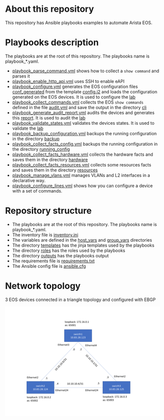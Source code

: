 # About this repository 

This repository has Ansible playbooks examples to automate Arista EOS. 

# Playbooks description

The playbooks are at the root of this repository. The playbooks name is playbook_*.yaml.

- [playbook_parse_command.yml](playbook_parse_command.yml) shows how to collect a `show command` and parses it
- [playbook_enable_http_api.yml](playbook_enable_http_api.yml) uses SSH to enable eAPI 
- [playbook_configure.yml](playbook_configure.yml) generates the EOS configuration files [conf_generated](outputs/conf_generated) from the template [config.j2](templates/config.j2) and loads the configuration generated on the EOS devices. It is used to configure the [lab](#network-topology) 
- [playbook_collect_commands.yml](playbook_collect_commands.yml) collects the EOS `show commands` defined in the file [audit.yml](group_vars/eos/audit.yml) and save the output in the directory [cli](outputs/cli)
- [playbook_generate_audit_report.yml](playbook_generate_audit_report.yml) audits the devices and generates this [report](outputs/audit/report.md). It is used to audit the [lab](#network-topology) 
- [playbook_validate_states.yml](playbook_validate_states.yml) validates the devices states. It is used to validate the [lab](#network-topology) 
- [playbook_backup_configuration.yml](playbook_backup_configuration.yml) backups the running configuration in the directory [backup](outputs/backup) 
- [playbook_collect_facts_config.yml](playbook_collect_facts_config.yml) 
backups the running configuration in the directory [running_config](outputs/facts/running_config) 
- [playbook_collect_facts_hardware.yml](playbook_collect_facts_hardware.yml) collects the hardware facts and saves them in the directory [hardware](outputs/facts/hardware) 
- [playbook_collect_facts_resources.yml](playbook_collect_facts_resources.yml) collects some resources facts and saves them in the directory [resources](outputs/facts/resources)  
- [playbook_manage_vlans.yml](playbook_manage_vlans.yml) manages VLANs and L2 interfaces in a declarative way. 
- [playbook_configure_lines.yml](playbook_configure_lines.yml) shows how you can configure a device with a set of commands.  

# Repository structure 

- The playbooks are at the root of this repository. The playbooks name is playbook_*.yaml.  
- The inventory file is [inventory.ini](inventory.ini)
- The variables are defined in the [host_vars](host_vars) and [group_vars](group_vars) directories 
- The directory [templates](templates) has the jinja templates used by the playbooks 
- The directory [roles](roles) has the roles used by the playbooks
- The directory [outputs](outputs) has the playbooks output 
- The requirements file is [requirements.txt](requirements.txt)
- The Ansible config file is [ansible.cfg](ansible.cfg)
  
# Network topology

3 EOS devices connected in a triangle topology and configured with EBGP   

![topology.png](topology.png)

